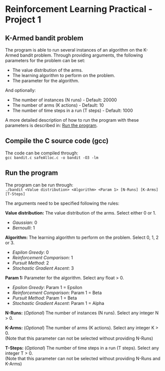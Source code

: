 # Reinforcement Learning Practical - Project 1
## K-Armed bandit problem  
The program is able to run several instances of an algorithm on the K-Armed bandit problem.
Through providing arguments, the following parameters for the problem can be set:
* The value distribution of the arms.
* The learning algorithm to perform on the problem.
* The parameter for the algorithm.

And optionally:
* The number of instances (N runs) - Default: 20000
* The number of arms (K actions) - Default: 10
* The number of time steps in a run (T steps) - Default: 1000

A more detailed description of how to run the program with these parameters is described in: [Run the program](#run-the-program).

## Compile the C source code (gcc)
The code can be compiled through:  
`gcc bandit.c safeAlloc.c -o bandit -O3 -lm`

## Run the program
The program can be run through:  
`./bandit <Value distribution> <Algorithm> <Param 1> [N-Runs] [K-Arms] [T-Steps]`

The arguments need to be specified following the rules:

**Value distribution:** The value distribution of the arms. Select either 0 or 1.
* _Gaussian_: 0
* _Bernoulli_: 1

**Algorithm:** The learning algorithm to perform on the problem. Select 0, 1, 2 or 3.
* _Espilon Greedy_: 0
* _Reinforcement Comparison_: 1
* _Pursuit Method_: 2
* _Stochastic Gradient Ascent_: 3

**Param 1:** Parameter for the algorithm. Select any float > 0.
* _Epsilon Greedy_: Param 1 = Epsilon
* _Reinforcement Comparison_: Param 1 = Beta
* _Pursuit Method_: Param 1 = Beta
* _Stochastic Gradient Ascent_: Param 1 = Alpha

**N-Runs:** (_Optional_) The number of instances (N runs). Select any integer N > 0.

**K-Arms:** (_Optional_) The number of arms (K actions). Select any integer K > 0.  
(Note that this parameter can not be selected without providing N-Runs)

**T-Steps:** (_Optional_) The number of time steps in a run (T steps). Select any integer T > 0.  
(Note that this parameter can not be selected without providing N-Runs and K-Arms)
